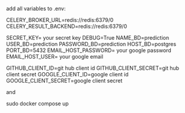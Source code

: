 add all variables to .env:

CELERY_BROKER_URL=redis://redis:6379/0
CELERY_RESULT_BACKEND=redis://redis:6379/0


SECRET_KEY= your secret key
DEBUG=True
NAME_BD=prediction
USER_BD=prediction
PASSWORD_BD=prediction
HOST_BD=postgres
PORT_BD=5432
EMAIL_HOST_PASSWORD= your google password
EMAIL_HOST_USER= your google email

GITHUB_CLIENT_ID=git hub client id
GITHUB_CLIENT_SECRET=git hub client secret
GOOGLE_CLIENT_ID=google client id
GOOGLE_CLIENT_SECRET=google client secret

and

sudo docker compose up
